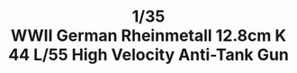 ---
title: "1/35 WWII German Rheinmetall 12.8cm K44 L/55 High Velocity Anti-Tank Gun"
price: "TBA" 
desc: "Maketa"
img_path: "/assets/img/GWH03523.jpg"
brand: "N/A"
available: false
special_offer: false
new: false
soon: false
cat: "0010000"
subcat: "0013100"
subsubcat: "0N/A"
sifra: "GWH03523"
---